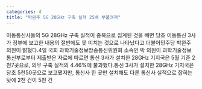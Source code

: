 ```yaml
---
categories: d
title: "박완주 5G 28GHz 구축 실적 25배 부풀려져"
---
```

이동통신사들의 5G 28GHz 구축 실적이 중복으로 집계된 것을 빼면 당초 이동통신 3사가 정부에 보고한 내용의 절반에도 못 미치는 것으로 나타났다고 더불어민주당 박완주 의원이 밝혔다.4일 국회 과학기술정보방송통신위원회 소속인 박 의원이 과학기술정보통신부로부터 제출받은 자료에 따르면 통신 3사가 설치한 28GHz 기지국은 5월 기준 2천7곳으로, 의무 구축 실적의 4.46%에 불과했다.통신 3사가 설치한 28GHz 기지국은 당초 5천50곳으로 보고됐지만, 통신사 한 곳만 설치해도 다른 통신사 실적으로 잡히는 탓에 2천 건이 5천 건